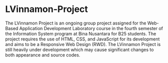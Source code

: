 # LVinnamon-Project

The LVinnamon Project is an ongoing group project assigned for the Web-Based Application Development Laboratory course in the fourth semester of the Information System program at Bina Nusantara for B25 students. The project requires the use of HTML, CSS, and JavaScript for its development and aims to be a Responsive Web Design (RWD). The LVinnamon Project is still heavily under development which may cause significant changes to both appearance and source codes.

